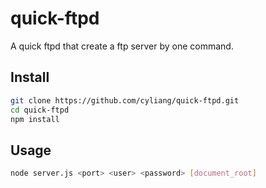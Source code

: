 # quick-ftpd
A quick ftpd that create a ftp server by one command.

## Install

``` bash
git clone https://github.com/cyliang/quick-ftpd.git
cd quick-ftpd
npm install
```

## Usage

``` bash
node server.js <port> <user> <password> [document_root]
```
